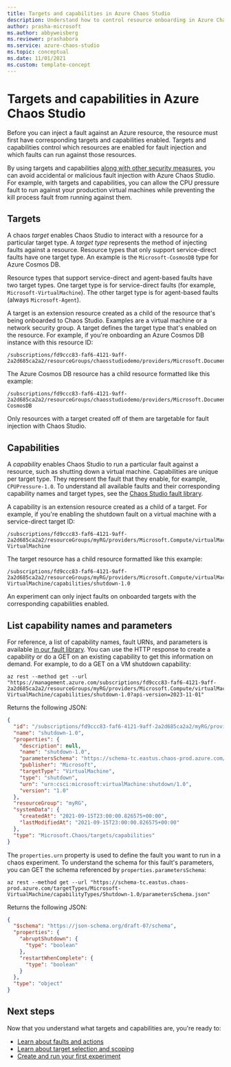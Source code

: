```yaml
---
title: Targets and capabilities in Azure Chaos Studio
description: Understand how to control resource onboarding in Azure Chaos Studio by using targets and capabilities.
author: prasha-microsoft
ms.author: abbyweisberg
ms.reviewer: prashabora
ms.service: azure-chaos-studio
ms.topic: conceptual
ms.date: 11/01/2021
ms.custom: template-concept
---
```


# Targets and capabilities in Azure Chaos Studio

Before you can inject a fault against an Azure resource, the resource must first have corresponding targets and capabilities enabled. Targets and capabilities control which resources are enabled for fault injection and which faults can run against those resources.

By using targets and capabilities [along with other security measures](chaos-studio-permissions-security.md), you can avoid accidental or malicious fault injection with Azure Chaos Studio. For example, with targets and capabilities, you can allow the CPU pressure fault to run against your production virtual machines while preventing the kill process fault from running against them.

## Targets

A chaos *target* enables Chaos Studio to interact with a resource for a particular target type. A *target type* represents the method of injecting faults against a resource. Resource types that only support service-direct faults have one target type. An example is the `Microsoft-CosmosDB` type for Azure Cosmos DB.

Resource types that support service-direct and agent-based faults have two target types. One target type is for service-direct faults (for example, `Microsoft-VirtualMachine`). The other target type is for agent-based faults (always `Microsoft-Agent`).

A target is an extension resource created as a child of the resource that's being onboarded to Chaos Studio. Examples are a virtual machine or a network security group. A target defines the target type that's enabled on the resource. For example, if you're onboarding an Azure Cosmos DB instance with this resource ID:

```
/subscriptions/fd9ccc83-faf6-4121-9aff-2a2d685ca2a2/resourceGroups/chaosstudiodemo/providers/Microsoft.DocumentDB/databaseAccounts/myDB
```

The Azure Cosmos DB resource has a child resource formatted like this example:

```
/subscriptions/fd9ccc83-faf6-4121-9aff-2a2d685ca2a2/resourceGroups/chaosstudiodemo/providers/Microsoft.DocumentDB/databaseAccounts/myDB/providers/Microsoft.Chaos/targets/Microsoft-CosmosDB
```

Only resources with a target created off of them are targetable for fault injection with Chaos Studio.

## Capabilities

A *capability* enables Chaos Studio to run a particular fault against a resource, such as shutting down a virtual machine. Capabilities are unique per target type. They represent the fault that they enable, for example, `CPUPressure-1.0`. To understand all available faults and their corresponding capability names and target types, see the [Chaos Studio fault library](chaos-studio-fault-library.md).

A capability is an extension resource created as a child of a target. For example, if you're enabling the shutdown fault on a virtual machine with a service-direct target ID:

```
/subscriptions/fd9ccc83-faf6-4121-9aff-2a2d685ca2a2/resourceGroups/myRG/providers/Microsoft.Compute/virtualMachines/myVM/providers/Microsoft.Chaos/targets/Microsoft-VirtualMachine
```

The target resource has a child resource formatted like this example:

```
/subscriptions/fd9ccc83-faf6-4121-9aff-2a2d685ca2a2/resourceGroups/myRG/providers/Microsoft.Compute/virtualMachines/myVM/providers/Microsoft.Chaos/targets/Microsoft-VirtualMachine/capabilities/shutdown-1.0
```

An experiment can only inject faults on onboarded targets with the corresponding capabilities enabled.

## List capability names and parameters
For reference, a list of capability names, fault URNs, and parameters is available [in our fault library](chaos-studio-fault-library.md). You can use the HTTP response to create a capability or do a GET on an existing capability to get this information on demand. For example, to do a GET on a VM shutdown capability:

```azurecli
az rest --method get --url "https://management.azure.com/subscriptions/fd9ccc83-faf6-4121-9aff-2a2d685ca2a2/resourceGroups/myRG/providers/Microsoft.Compute/virtualMachines/myVM/providers/Microsoft.Chaos/targets/Microsoft-VirtualMachine/capabilities/shutdown-1.0?api-version=2023-11-01"
```

Returns the following JSON:

```JSON
{
  "id": "/subscriptions/fd9ccc83-faf6-4121-9aff-2a2d685ca2a2/myRG/providers/Microsoft.Compute/virtualMachines/myVM/providers/Microsoft.Chaos/targets/Microsoft-VirtualMachine/capabilities/shutdown-1.0",
  "name": "shutdown-1.0",
  "properties": {
    "description": null,
    "name": "shutdown-1.0",
    "parametersSchema": "https://schema-tc.eastus.chaos-prod.azure.com/targetTypes/Microsoft-VirtualMachine/capabilityTypes/Shutdown-1.0/parametersSchema.json",
    "publisher": "Microsoft",
    "targetType": "VirtualMachine",
    "type": "shutdown",
    "urn": "urn:csci:microsoft:virtualMachine:shutdown/1.0",
    "version": "1.0"
  },
  "resourceGroup": "myRG",
  "systemData": {
    "createdAt": "2021-09-15T23:00:00.826575+00:00",
    "lastModifiedAt": "2021-09-15T23:00:00.826575+00:00"
  },
  "type": "Microsoft.Chaos/targets/capabilities"
}
```

The `properties.urn` property is used to define the fault you want to run in a chaos experiment. To understand the schema for this fault's parameters, you can GET the schema referenced by `properties.parametersSchema`:

```azurecli
az rest --method get --url "https://schema-tc.eastus.chaos-prod.azure.com/targetTypes/Microsoft-VirtualMachine/capabilityTypes/Shutdown-1.0/parametersSchema.json"
```

Returns the following JSON:
```JSON
{
  "$schema": "https://json-schema.org/draft-07/schema",
  "properties": {
    "abruptShutdown": {
      "type": "boolean"
    },
    "restartWhenComplete": {
      "type": "boolean"
    }
  },
  "type": "object"
}
```

## Next steps
Now that you understand what targets and capabilities are, you're ready to:
- [Learn about faults and actions](chaos-studio-faults-actions.md)
- [Learn about target selection and scoping](chaos-studio-target-selection.md)
- [Create and run your first experiment](chaos-studio-tutorial-service-direct-portal.md)
